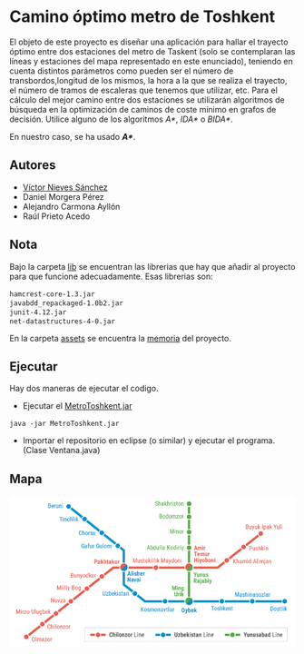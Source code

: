 # Camino óptimo metro de Toshkent

El objeto de este proyecto es diseñar una aplicación para hallar el trayecto óptimo entre dos estaciones del metro de Taskent (solo se contemplaran las líneas y estaciones del mapa representado en este enunciado), teniendo en cuenta distintos parámetros como pueden ser el número de transbordos,longitud de los mismos, la hora a la que se realiza el trayecto, el número de tramos de escaleras que tenemos que utilizar, etc. Para el cálculo del mejor camino entre dos estaciones se utilizarán algoritmos de búsqueda en la optimización de caminos de coste mínimo en grafos de decisión. Utilice alguno de los
algoritmos _A\*_, _IDA\*_ o _BIDA\*_.

En nuestro caso, se ha usado **_A\*_**.

## Autores
- [Víctor Nieves Sánchez](https://twitter.com/VictorNS69)
- Daniel Morgera Pérez
- Alejandro Carmona Ayllón
- Raúl Prieto Acedo

## Nota
Bajo la carpeta [lib](/lib) se encuentran las librerias que hay que añadir al proyecto para que funcione adecuadamente. Esas librerias son:
```
hamcrest-core-1.3.jar
javabdd_repackaged-1.0b2.jar
junit-4.12.jar
net-datastructures-4-0.jar
```
En la carpeta [assets](/assets) se encuentra la [memoria](/assets/Memoria.pdf) del proyecto.

## Ejecutar

Hay dos maneras de ejecutar el codigo.

- Ejecutar el [MetroToshkent.jar](/MetroToshkent.jar)
```
java -jar MetroToshkent.jar
```
- Importar el repositorio en eclipse (o similar) y ejecutar el programa. (Clase Ventana.java)

## Mapa
![Mapa de Toshkent.](/assets/metro.png)
